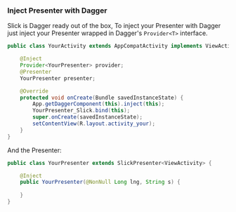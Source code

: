 ### Inject Presenter with Dagger

Slick is Dagger ready out of the box, To inject your Presenter with Dagger just inject your Presenter wrapped in
Dagger's `Provider<T>` interface.

```java
public class YourActivity extends AppCompatActivity implements ViewActivity {

    @Inject
    Provider<YourPresenter> provider;
    @Presenter
    YourPresenter presenter;

    @Override
    protected void onCreate(Bundle savedInstanceState) {
        App.getDaggerComponent(this).inject(this);
        YourPresenter_Slick.bind(this);
        super.onCreate(savedInstanceState);
        setContentView(R.layout.activity_your);
    }
}
```
And the Presenter:
```java
public class YourPresenter extends SlickPresenter<ViewActivity> {

    @Inject
    public YourPresenter(@NonNull Long lng, String s) {
        
    }
}
```

